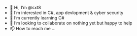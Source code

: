 - 👋 Hi, I’m @sxt8
- 👀 I’m interested in C#, app devlopment & cyber security
- 🌱 I’m currently learning C#
- 💞️ I’m looking to collaborate on nothing yet but happy to help
- 📫 How to reach me ... 

<!---
sxt8/sxt8 is a ✨ special ✨ repository because its `README.md` (this file) appears on your GitHub profile.
You can click the Preview link to take a look at your changes.
--->
